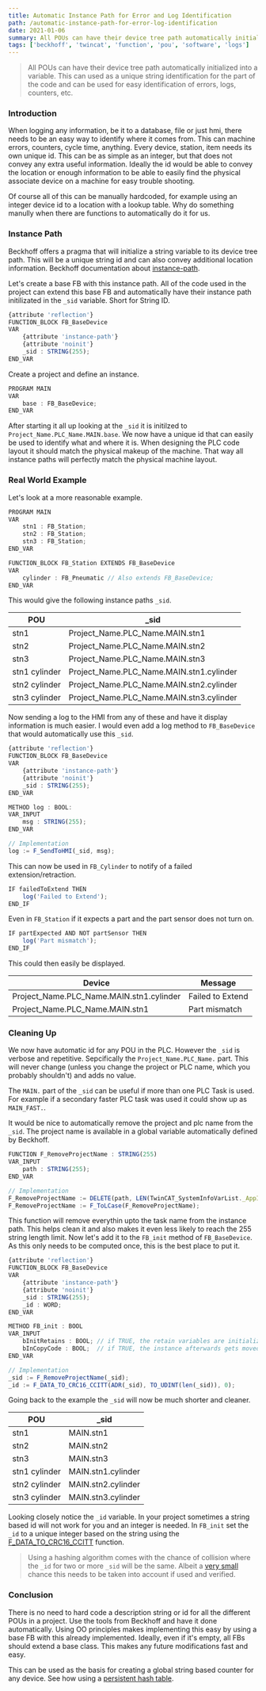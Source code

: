 ```yaml
---
title: Automatic Instance Path for Error and Log Identification
path: /automatic-instance-path-for-error-log-identification
date: 2021-01-06
summary: All POUs can have their device tree path automatically initialized into a variable. This can used as a unique string identification for the part of the code and can be used for easy identification of errors, logs, counters, etc.
tags: ['beckhoff', 'twincat', 'function', 'pou', 'software', 'logs']
---
```


> All POUs can have their device tree path automatically initialized into a variable. This can used as a unique string identification for the part of the code and can be used for easy identification of errors, logs, counters, etc.

### Introduction
When logging any information, be it to a database, file or just hmi, there needs to be an easy way to identify where it comes from. This can machine errors, counters, cycle time, anything. Every device, station, item needs its own unique id. This can be as simple as an integer, but that does not convey any extra useful information. Ideally the id would be able to convey the location or enough information to be able to easily find the physical associate device on a machine for easy trouble shooting.

Of course all of this can be manually hardcoded, for example using an integer device id to a location with a lookup table. Why do something manully when there are functions to automatically do it for us.

### Instance Path
Beckhoff offers a pragma that will initialize a string variable to its device tree path. This will be a unique string id and can also convey additional location information. Beckhoff documentation about [instance-path](https://infosys.beckhoff.com/english.php?content=../content/1033/tc3_plc_intro/2529681547.html&id=).

Let's create a base FB with this instance path. All of the code used in the project can extend this base FB and automatically have their instance path initilizated in the `_sid` variable. Short for String ID.

```typescript
{attribute 'reflection'}
FUNCTION_BLOCK FB_BaseDevice
VAR
    {attribute 'instance-path'}
    {attribute 'noinit'}
    _sid : STRING(255);
END_VAR
```

Create a project and define an instance.
```typescript
PROGRAM MAIN
VAR
	base : FB_BaseDevice;
END_VAR
```

After starting it all up looking at the `_sid` it is initilzed to `Project_Name.PLC_Name.MAIN.base`. We now have a unique id that can easily be used to identify what and where it is. When designing the PLC code layout it should match the physical makeup of the machine. That way all instance paths will perfectly match the physical machine layout.

### Real World Example
Let's look at a more reasonable example.

```typescript
PROGRAM MAIN
VAR
	stn1 : FB_Station;
    stn2 : FB_Station;
    stn3 : FB_Station;
END_VAR

FUNCTION_BLOCK FB_Station EXTENDS FB_BaseDevice
VAR
    cylinder : FB_Pneumatic // Also extends FB_BaseDevice;
END_VAR
```

This would give the following instance paths `_sid`.

| POU | _sid |
| --- | ---- |
| stn1 | Project_Name.PLC_Name.MAIN.stn1 |
| stn2 | Project_Name.PLC_Name.MAIN.stn2 |
| stn3 | Project_Name.PLC_Name.MAIN.stn3 |
| stn1 cylinder | Project_Name.PLC_Name.MAIN.stn1.cylinder |
| stn2 cylinder | Project_Name.PLC_Name.MAIN.stn2.cylinder |
| stn3 cylinder | Project_Name.PLC_Name.MAIN.stn3.cylinder |

Now sending a log to the HMI from any of these and have it display information is much easier. I would even add a log method to `FB_BaseDevice` that would automatically use this `_sid`.

```typescript
{attribute 'reflection'}
FUNCTION_BLOCK FB_BaseDevice
VAR
    {attribute 'instance-path'}
    {attribute 'noinit'}
    _sid : STRING(255);
END_VAR

METHOD log : BOOL:
VAR_INPUT
    msg : STRING(255);
END_VAR

// Implementation
log := F_SendToHMI(_sid, msg);
```

This can now be used in `FB_Cylinder` to notify of a failed extension/retraction.
```typescript
IF failedToExtend THEN
    log('Failed to Extend');
END_IF
```

Even in `FB_Station` if it expects a part and the part sensor does not turn on.
```typescript
IF partExpected AND NOT partSensor THEN
    log('Part mismatch');
END_IF
```

This could then easily be displayed.

| Device | Message |
| ------ | ------- |
| Project_Name.PLC_Name.MAIN.stn1.cylinder | Failed to Extend |
| Project_Name.PLC_Name.MAIN.stn1 | Part mismatch |


### Cleaning Up
We now have automatic id for any POU in the PLC. However the `_sid` is verbose and repetitive. Sepcifically the `Project_Name.PLC_Name.` part. This will never change (unless you change the project or PLC name, which you probably shouldn't) and adds no value.

The `MAIN.` part of the `_sid` can be useful if more than one PLC Task is used. For example if a secondary faster PLC task was used it could show up as `MAIN_FAST.`.

It would be nice to automatically remove the project and plc name from the `_sid`. The project name is available in a global variable automatically defined by Beckhoff.

```typescript
FUNCTION F_RemoveProjectName : STRING(255)
VAR_INPUT
	path : STRING(255);
END_VAR

// Implementation
F_RemoveProjectName := DELETE(path, LEN(TwinCAT_SystemInfoVarList._AppInfo.ProjectName) + FIND(path, TwinCAT_SystemInfoVarList._AppInfo.ProjectName), 1);
F_RemoveProjectName := F_ToLCase(F_RemoveProjectName);
```

This function will remove everythin upto the task name from the instance path. This helps clean it and also makes it even less likely to reach the 255 string length limit. Now let's add it to the `FB_init` method of `FB_BaseDevice`. As this only needs to be computed once, this is the best place to put it.

```typescript
{attribute 'reflection'}
FUNCTION_BLOCK FB_BaseDevice
VAR
    {attribute 'instance-path'}
    {attribute 'noinit'}
    _sid : STRING(255);
    _id : WORD;
END_VAR

METHOD FB_init : BOOL
VAR_INPUT
	bInitRetains : BOOL; // if TRUE, the retain variables are initialized (warm start / cold start)
	bInCopyCode : BOOL;  // if TRUE, the instance afterwards gets moved into the copy code (online change)
END_VAR

// Implementation
_sid := F_RemoveProjectName(_sid);
_id := F_DATA_TO_CRC16_CCITT(ADR(_sid), TO_UDINT(len(_sid)), 0);
```

Going back to the example the `_sid` will now be much shorter and cleaner.

| POU | _sid |
| --- | ---- |
| stn1 | MAIN.stn1 |
| stn2 | MAIN.stn2 |
| stn3 | MAIN.stn3 |
| stn1 cylinder | MAIN.stn1.cylinder |
| stn2 cylinder | MAIN.stn2.cylinder |
| stn3 cylinder | MAIN.stn3.cylinder |

Looking closely notice the `_id` variable. In your project sometimes a string based id will not work for you and an integer is needed. In `FB_init` set the `_id` to a unique integer based on the string using the [F_DATA_TO_CRC16_CCITT](https://infosys.beckhoff.com/english.php?content=../content/1033/tcplclib_tc2_utilities/35114507.html&id=) function.

> Using a hashing algorithm comes with the chance of collision where the `_id` for two or more `_sid` will be the same. Albeit a [very small](https://stackoverflow.com/questions/13998960/what-is-the-possibility-of-crc16-collisions-on-20-bytes-of-data) chance this needs to be taken into account if used and verified. 

### Conclusion
There is no need to hard code a description string or id for all the different POUs in a project. Use the tools from Beckhoff and have it done automatically. Using OO principles makes implementing this easy by using a base FB with this already implemented. Ideally, even if it's empty, all FBs should extend a base class. This makes any future modifications fast and easy.

This can be used as the basis for creating a global string based counter for any device. See how using a [persistent hash table](/persistent-hash-table/).
